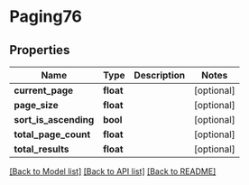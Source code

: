 # Paging76

## Properties
Name | Type | Description | Notes
------------ | ------------- | ------------- | -------------
**current_page** | **float** |  | [optional] 
**page_size** | **float** |  | [optional] 
**sort_is_ascending** | **bool** |  | [optional] 
**total_page_count** | **float** |  | [optional] 
**total_results** | **float** |  | [optional] 

[[Back to Model list]](../README.md#documentation-for-models) [[Back to API list]](../README.md#documentation-for-api-endpoints) [[Back to README]](../README.md)


